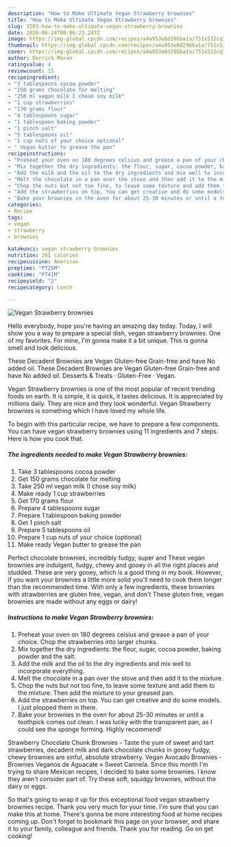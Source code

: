 ```yaml
---
description: "How to Make Ultimate Vegan Strawberry brownies"
title: "How to Make Ultimate Vegan Strawberry brownies"
slug: 3503-how-to-make-ultimate-vegan-strawberry-brownies
date: 2020-06-24T00:06:23.247Z
image: https://img-global.cpcdn.com/recipes/a4a953e8d296ba1a/751x532cq70/vegan-strawberry-brownies-recipe-main-photo.jpg
thumbnail: https://img-global.cpcdn.com/recipes/a4a953e8d296ba1a/751x532cq70/vegan-strawberry-brownies-recipe-main-photo.jpg
cover: https://img-global.cpcdn.com/recipes/a4a953e8d296ba1a/751x532cq70/vegan-strawberry-brownies-recipe-main-photo.jpg
author: Derrick Moran
ratingvalue: 4
reviewcount: 15
recipeingredient:
- "3 tablespoons cocoa powder"
- "150 grams chocolate for melting"
- "250 ml vegan milk I chose soy milk"
- "1 cup strawberries"
- "170 grams flour"
- "4 tablespoons sugar"
- "1 tablespoon baking powder"
- "1 pinch salt"
- "5 tablespoons oil"
- "1 cup nuts of your choice optional"
- " Vegan butter to grease the pan"
recipeinstructions:
- "Preheat your oven on 180 degrees celsius and grease a pan of your choice. Chop the strawberries into larger chunks."
- "Mix together the dry ingredients: the flour, sugar, cocoa powder, baking powder and the salt."
- "Add the milk and the oil to the dry ingredients and mix well to incorporate everything."
- "Melt the chocolate in a pan over the stove and then add it to the mixture."
- "Chop the nuts but not too fine, to leave some texture and add them to the mixture. Then add the mixture to your greased pan."
- "Add the strawberries on top. You can get creative and do some models. I just plopped them in there."
- "Bake your brownies in the oven for about 25-30 minutes or until a toothpick comes out clean. I was lucky with the transparent pan, as I could see the sponge forming. Highly recommend!"
categories:
- Recipe
tags:
- vegan
- strawberry
- brownies

katakunci: vegan strawberry brownies 
nutrition: 261 calories
recipecuisine: American
preptime: "PT25M"
cooktime: "PT41M"
recipeyield: "2"
recipecategory: Lunch

---
```



![Vegan Strawberry brownies](https://img-global.cpcdn.com/recipes/a4a953e8d296ba1a/751x532cq70/vegan-strawberry-brownies-recipe-main-photo.jpg)

Hello everybody, hope you're having an amazing day today. Today, I will show you a way to prepare a special dish, vegan strawberry brownies. One of my favorites. For mine, I'm gonna make it a bit unique. This is gonna smell and look delicious.

These Decadent Brownies are Vegan Gluten-free Grain-free and have No added oil. These Decadent Brownies are Vegan Gluten-free Grain-free and have No added oil. Desserts &amp; Treats · Gluten-Free · Vegan.

Vegan Strawberry brownies is one of the most popular of recent trending foods on earth. It is simple, it is quick, it tastes delicious. It is appreciated by millions daily. They are nice and they look wonderful. Vegan Strawberry brownies is something which I have loved my whole life.


To begin with this particular recipe, we have to prepare a few components. You can have vegan strawberry brownies using 11 ingredients and 7 steps. Here is how you cook that.

<!--inarticleads1-->

##### The ingredients needed to make Vegan Strawberry brownies:

1. Take 3 tablespoons cocoa powder
1. Get 150 grams chocolate for melting
1. Take 250 ml vegan milk (I chose soy milk)
1. Make ready 1 cup strawberries
1. Get 170 grams flour
1. Prepare 4 tablespoons sugar
1. Prepare 1 tablespoon baking powder
1. Get 1 pinch salt
1. Prepare 5 tablespoons oil
1. Prepare 1 cup nuts of your choice (optional)
1. Make ready  Vegan butter to grease the pan


Perfect chocolate brownies, incredibly fudgy, super and These vegan brownies are indulgent, fudgy, chewy and gooey in all the right places and studded. These are very gooey, which is a good thing in my book. However, if you want your brownies a little more solid you&#39;ll need to cook them longer than the recommended time. With only a few ingredients, these brownies with strawberries are gluten free, vegan, and don&#39;t These gluten free, vegan brownies are made without any eggs or dairy! 

<!--inarticleads2-->

##### Instructions to make Vegan Strawberry brownies:

1. Preheat your oven on 180 degrees celsius and grease a pan of your choice. Chop the strawberries into larger chunks.
1. Mix together the dry ingredients: the flour, sugar, cocoa powder, baking powder and the salt.
1. Add the milk and the oil to the dry ingredients and mix well to incorporate everything.
1. Melt the chocolate in a pan over the stove and then add it to the mixture.
1. Chop the nuts but not too fine, to leave some texture and add them to the mixture. Then add the mixture to your greased pan.
1. Add the strawberries on top. You can get creative and do some models. I just plopped them in there.
1. Bake your brownies in the oven for about 25-30 minutes or until a toothpick comes out clean. I was lucky with the transparent pan, as I could see the sponge forming. Highly recommend!


Strawberry Chocolate Chunk Brownies - Taste the yum of sweet and tart strawberries, decadent milk and dark chocolate chunks in gooey fudgy, chewy brownies are sinful, absolute strawberry. Vegan Avocado Brownies - Brownies Veganos de Aguacate » Sweet Cannela. Since this month I&#39;m trying to share Mexican recipes, I decided to bake some brownies. I know they aren&#39;t consider part of. Try these soft, squidgy brownies, without the dairy or eggs. 

So that's going to wrap it up for this exceptional food vegan strawberry brownies recipe. Thank you very much for your time. I'm sure that you can make this at home. There's gonna be more interesting food at home recipes coming up. Don't forget to bookmark this page on your browser, and share it to your family, colleague and friends. Thank you for reading. Go on get cooking!
